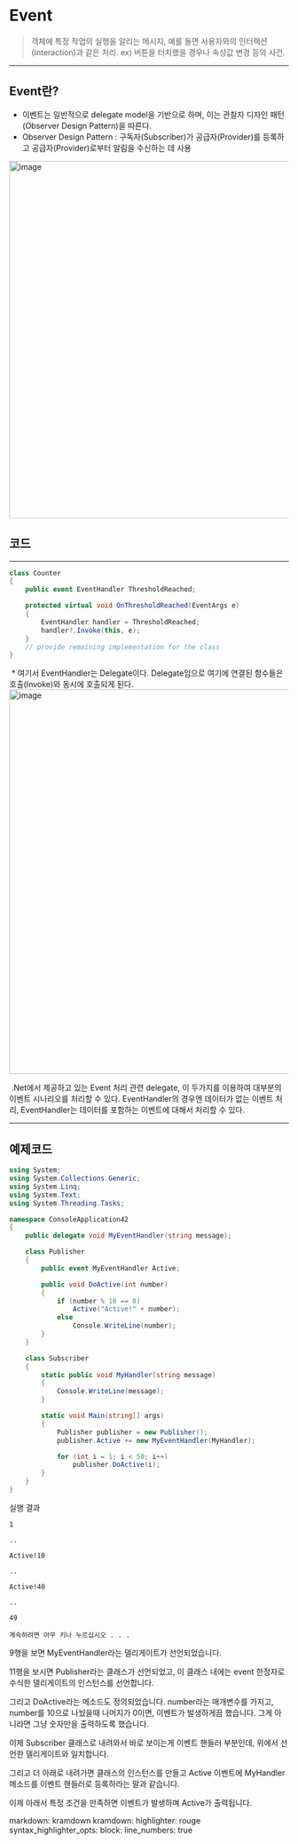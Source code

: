 # Event
>객체에 특정 작업의 실행을 알리는 메시지, 예를 들면 사용자와의 인터랙션(Interaction)과 같은 처리.
>ex) 버튼을 터치했을 경우나 속성값 변경 등의 사건.
---------
## Event란?
 - 이벤트는 일반적으로 delegate model을 기반으로 하며, 이는 관찰자 디자인 패턴(Observer Design Pattern)을 따른다.
 - Observer Design Pattern : 구독자(Subscriber)가 공급자(Provider)를 등록하고 공급자(Provider)로부터 알림을 수신하는 데 사용
 <img width="643" alt="image" src="https://user-images.githubusercontent.com/43405887/172790578-5acaed29-0b4f-4b50-890b-47a9a2729152.png">

## 코드
---------
``` C#
class Counter
{
    public event EventHandler ThresholdReached;

    protected virtual void OnThresholdReached(EventArgs e)
    {
        EventHandler handler = ThresholdReached;
        handler?.Invoke(this, e);
    }
    // provide remaining implementation for the class
}
```

 * 여기서 EventHandler는 Delegate이다. Delegate임으로 여기에 연결된 함수들은 호출(Invoke)와 동시에 호출되게 된다.
 <img width="692" alt="image" src="https://user-images.githubusercontent.com/43405887/172790927-bf23c5d3-34fe-4f50-9b04-79716ed5d38a.png">

 .Net에서 제공하고 있는 Event 처리 관련 delegate, 이 두가지를 이용하여 대부분의 이벤트 시나리오를 처리할 수 있다.
 EventHandler의 경우엔 데이터가 없는 이벤트 처리, EventHandler<TEventArgs>는 데이터를 포함하는 이벤트에 대해서 처리할 수 있다.

---------
## 예제코드
``` C#
using System;
using System.Collections.Generic;
using System.Linq;
using System.Text;
using System.Threading.Tasks;

namespace ConsoleApplication42
{
    public delegate void MyEventHandler(string message);

    class Publisher
    {
        public event MyEventHandler Active;

        public void DoActive(int number)
        {
            if (number % 10 == 0)
                Active("Active!" + number);
            else
                Console.WriteLine(number);
        }
    }

    class Subscriber
    {
        static public void MyHandler(string message)
        {
            Console.WriteLine(message);
        }

        static void Main(string[] args)
        {
            Publisher publisher = new Publisher();
            publisher.Active += new MyEventHandler(MyHandler);

            for (int i = 1; i < 50; i++)
                publisher.DoActive(i);
        }
    }
}
```
실행 결과
  ```
1

..

Active!10

..

Active!40

..

49

계속하려면 아무 키나 누르십시오 . . .
```
9행을 보면 MyEventHandler라는 델리게이트가 선언되었습니다.
                                   
11행을 보시면 Publisher라는 클래스가 선언되었고, 이 클래스 내에는 event 한정자로 수식한 델리게이트의 인스턴스를 선언합니다.
                                   
그리고 DoActive라는 메소드도 정의되었습니다. number라는 매개변수를 가지고, number를 10으로 나눴을때 나머지가 0이면, 이벤트가 발생하게끔 했습니다. 그게 아니라면 그냥 숫자만을 출력하도록 했습니다.
                                   
이제 Subscriber 클래스로 내려와서 바로 보이는게 이벤트 핸들러 부분인데, 위에서 선언한 델리게이트와 일치합니다.
                                   
그리고 더 아래로 내려가면 클래스의 인스턴스를 만들고 Active 이벤트에 MyHandler 메소드를 이벤트 핸들러로 등록하라는 말과 같습니다.
                                   
이제 아래서 특정 조건을 만족하면 이벤트가 발생하며 Active가 출력됩니다.
                                   
                                   
                                   
                                   
markdown: kramdown
kramdown:
    highlighter: rouge
    syntax_highlighter_opts:
        block:
            line_numbers: true
